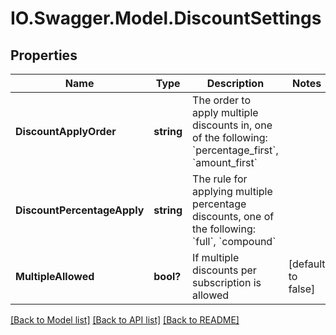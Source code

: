 # IO.Swagger.Model.DiscountSettings
## Properties

Name | Type | Description | Notes
------------ | ------------- | ------------- | -------------
**DiscountApplyOrder** | **string** | The order to apply multiple discounts in, one of the following: &#x60;percentage_first&#x60;, &#x60;amount_first&#x60; | 
**DiscountPercentageApply** | **string** | The rule for applying multiple percentage discounts, one of the following: &#x60;full&#x60;, &#x60;compound&#x60; | 
**MultipleAllowed** | **bool?** | If multiple discounts per subscription is allowed | [default to false]

[[Back to Model list]](../README.md#documentation-for-models) [[Back to API list]](../README.md#documentation-for-api-endpoints) [[Back to README]](../README.md)

